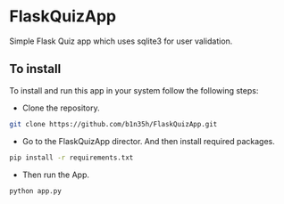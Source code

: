 # FlaskQuizApp

Simple Flask Quiz app which uses sqlite3 for user validation.

## To install

To install and run this app in your system follow the following steps:

- Clone the repository.

```bash
git clone https://github.com/b1n35h/FlaskQuizApp.git
```

- Go to the FlaskQuizApp director. And then install required packages.

```bash
pip install -r requirements.txt
```

- Then run the App.

```bash
python app.py
```
